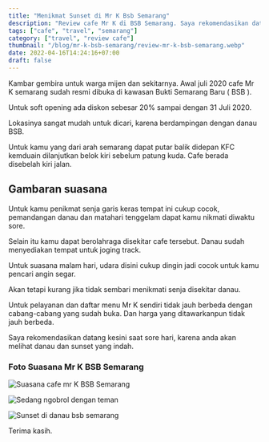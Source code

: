 ```yaml
---
title: "Menikmat Sunset di Mr K Bsb Semarang"
description: "Review cafe Mr K di BSB Semarang. Saya rekomendasikan datang kesini sore hari. Harga tidak jauh dengan cabang lainya. Rute akses jalannyapun sangat mudah dan anda bisa menikmati juga danau BSB Semarang."
tags: ["cafe", "travel", "semarang"]
category: ["travel", "review cafe"]
thumbnail: "/blog/mr-k-bsb-semarang/review-mr-k-bsb-semarang.webp"
date: 2022-04-16T14:24:16+07:00
draft: false
---
```


Kambar gembira untuk warga mijen dan sekitarnya. Awal juli 2020 cafe Mr K semarang sudah resmi dibuka di kawasan Bukti Semarang Baru ( BSB ).

Untuk soft opening ada diskon sebesar 20% sampai dengan 31 Juli 2020.

Lokasinya sangat mudah untuk dicari, karena berdampingan dengan danau BSB.

Untuk kamu yang dari arah semarang dapat putar balik didepan KFC kemduain dilanjutkan belok kiri sebelum patung kuda. Cafe berada disebelah kiri jalan.

## Gambaran suasana

Untuk kamu penikmat senja garis keras tempat ini cukup cocok, pemandangan danau dan matahari tenggelam dapat kamu nikmati diwaktu sore.

Selain itu kamu dapat berolahraga disekitar cafe tersebut. Danau sudah menyediakan tempat untuk joging track.

Untuk suasana malam hari, udara disini cukup dingin jadi cocok untuk kamu pencari angin segar.

Akan tetapi kurang jika tidak sembari menikmati senja disekitar danau.

Untuk pelayanan dan daftar menu Mr K sendiri tidak jauh berbeda dengan cabang-cabang yang sudah buka. Dan harga yang ditawarkanpun tidak jauh berbeda.

Saya rekomendasikan datang kesini saat sore hari, karena anda akan melihat danau dan sunset yang indah.

### Foto Suasana Mr K BSB Semarang

![Suasana cafe mr K BSB Semarang](/blog/mr-k-bsb-semarang/mr-k-bsb-semarang-1.webp)

![Sedang ngobrol dengan teman](/blog/mr-k-bsb-semarang/foto-suasana-Mr-K-BSB-Semarang-5.webp)

![Sunset di danau bsb semarang](/blog/mr-k-bsb-semarang/foto-bersama-di-mr-k-semarang-3.webp)

Terima kasih.
